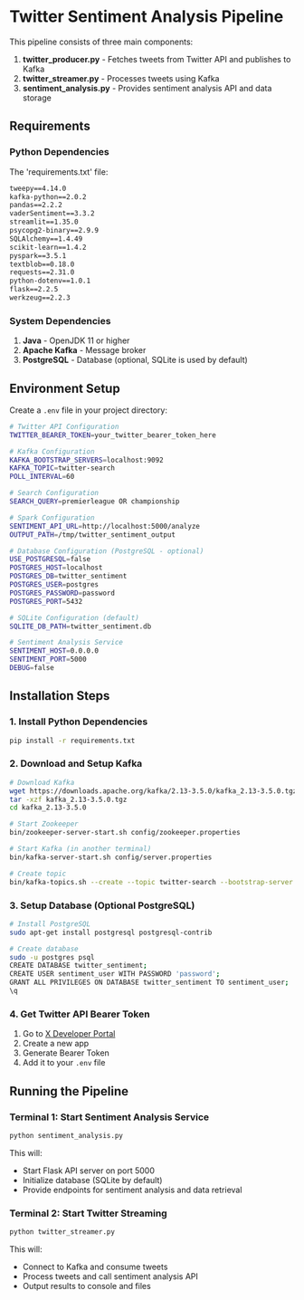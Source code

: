 # Twitter Sentiment Analysis Pipeline

This pipeline consists of three main components:
1. **twitter_producer.py** - Fetches tweets from Twitter API and publishes to Kafka
2. **twitter_streamer.py** - Processes tweets using Kafka
3. **sentiment_analysis.py** - Provides sentiment analysis API and data storage

## Requirements

### Python Dependencies

The 'requirements.txt' file:

```txt
tweepy==4.14.0
kafka-python==2.0.2
pandas==2.2.2
vaderSentiment==3.3.2
streamlit==1.35.0
psycopg2-binary==2.9.9
SQLAlchemy==1.4.49
scikit-learn==1.4.2
pyspark==3.5.1
textblob==0.18.0
requests==2.31.0
python-dotenv==1.0.1
flask==2.2.5
werkzeug==2.2.3
```

### System Dependencies

1. **Java** - OpenJDK 11 or higher
2. **Apache Kafka** - Message broker
3. **PostgreSQL** - Database (optional, SQLite is used by default)

## Environment Setup

Create a `.env` file in your project directory:

```bash
# Twitter API Configuration
TWITTER_BEARER_TOKEN=your_twitter_bearer_token_here

# Kafka Configuration
KAFKA_BOOTSTRAP_SERVERS=localhost:9092
KAFKA_TOPIC=twitter-search
POLL_INTERVAL=60

# Search Configuration
SEARCH_QUERY=premierleague OR championship

# Spark Configuration
SENTIMENT_API_URL=http://localhost:5000/analyze
OUTPUT_PATH=/tmp/twitter_sentiment_output

# Database Configuration (PostgreSQL - optional)
USE_POSTGRESQL=false
POSTGRES_HOST=localhost
POSTGRES_DB=twitter_sentiment
POSTGRES_USER=postgres
POSTGRES_PASSWORD=password
POSTGRES_PORT=5432

# SQLite Configuration (default)
SQLITE_DB_PATH=twitter_sentiment.db

# Sentiment Analysis Service
SENTIMENT_HOST=0.0.0.0
SENTIMENT_PORT=5000
DEBUG=false
```

## Installation Steps

### 1. Install Python Dependencies

```bash
pip install -r requirements.txt
```

### 2. Download and Setup Kafka

```bash
# Download Kafka
wget https://downloads.apache.org/kafka/2.13-3.5.0/kafka_2.13-3.5.0.tgz
tar -xzf kafka_2.13-3.5.0.tgz
cd kafka_2.13-3.5.0

# Start Zookeeper
bin/zookeeper-server-start.sh config/zookeeper.properties

# Start Kafka (in another terminal)
bin/kafka-server-start.sh config/server.properties

# Create topic
bin/kafka-topics.sh --create --topic twitter-search --bootstrap-server localhost:9092 --partitions 1 --replication-factor 1
```

### 3. Setup Database (Optional PostgreSQL)

```bash
# Install PostgreSQL
sudo apt-get install postgresql postgresql-contrib

# Create database
sudo -u postgres psql
CREATE DATABASE twitter_sentiment;
CREATE USER sentiment_user WITH PASSWORD 'password';
GRANT ALL PRIVILEGES ON DATABASE twitter_sentiment TO sentiment_user;
\q
```

### 4. Get Twitter API Bearer Token

1. Go to [X Developer Portal](https://developer.x.com/en/porta)
2. Create a new app
3. Generate Bearer Token
4. Add it to your `.env` file

## Running the Pipeline

### Terminal 1: Start Sentiment Analysis Service

```bash
python sentiment_analysis.py
```

This will:
- Start Flask API server on port 5000
- Initialize database (SQLite by default)
- Provide endpoints for sentiment analysis and data retrieval

### Terminal 2: Start Twitter Streaming

```bash
python twitter_streamer.py
```

This will:
- Connect to Kafka and consume tweets
- Process tweets and call sentiment analysis API
- Output results to console and files
